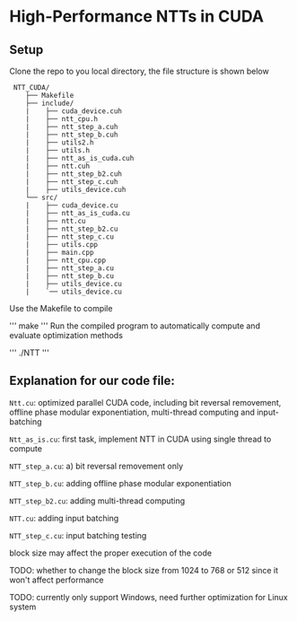 # High-Performance NTTs in CUDA

## Setup


Clone the repo to you local directory, the file structure is shown below
```
 NTT_CUDA/
    ├── Makefile
    ├── include/ 
    |    ├── cuda_device.cuh     
    |    ├── ntt_cpu.h 
    |    ├── ntt_step_a.cuh   
    | 	 ├── ntt_step_b.cuh  
    |    ├── utils2.h          
    |    ├── utils.h
    |    ├── ntt_as_is_cuda.cuh  
    |	 ├── ntt.cuh    
    |	 ├── ntt_step_b2.cuh  
    |	 ├── ntt_step_c.cuh  
    |	 ├── utils_device.cuh
    └── src/ 
    |    ├── cuda_device.cu
    |    ├── ntt_as_is_cuda.cu
    |    ├── ntt.cu
    | 	 ├── ntt_step_b2.cu 
    |    ├── ntt_step_c.cu 
    |    ├── utils.cpp 
    |    ├── main.cpp  
    |	 ├── ntt_cpu.cpp 
    |	 ├── ntt_step_a.cu 
    |	 ├── ntt_step_b.cu 
    |	 ├── utils_device.cu 
    |	 `── utils_device.cu 

```

Use the Makefile to compile

'''
make
'''
Run the compiled program to automatically compute and evaluate optimization methods

'''
./NTT
'''
## Explanation for our code file:

<code>Ntt.cu</code>: optimized parallel CUDA code, including bit reversal removement, offline phase modular exponentiation, multi-thread computing and input-batching

<code>Ntt_as_is.cu</code>: first task, implement NTT in CUDA using single thread to compute

<code>NTT_step_a.cu</code>: a) bit reversal removement only

<code>NTT_step_b.cu</code>: adding offline phase modular exponentiation 

<code>NTT_step_b2.cu</code>: adding multi-thread computing

<code>NTT.cu</code>: adding input batching

<code>NTT_step_c.cu</code>: input batching testing

block size may affect the proper execution of the code

TODO: whether to change the block size from 1024 to 768 or 512 since it won't affect performance

TODO: currently only support Windows, need further optimization for Linux system
